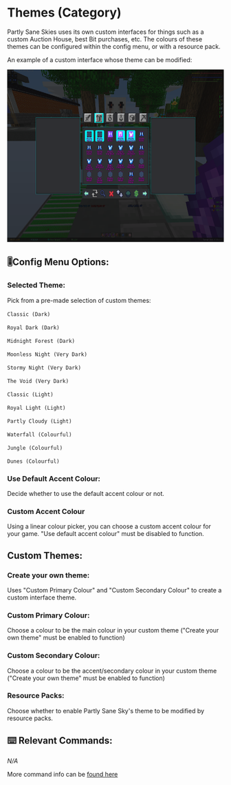 # Themes (Category)
Partly Sane Skies uses its own custom interfaces for things such as a custom Auction House, best Bit purchases, etc. The colours of these themes can be configured within the config menu, or with a resource pack. 

<!-- Feature Description -->
An example of a custom interface whose theme can be modified:


<img src="/docs/images/custom_ah.png" alt="Custom AH" width="750" height="400" style="text-align: center;">
<!-- Feature image -->


## 🎚️Config  Menu Options: 
<!-- Options/toggles in the config menu, and what they do-->
### Selected Theme:
Pick from a pre-made selection of custom themes:


`Classic (Dark)`


`Royal Dark (Dark)`


`Midnight Forest (Dark)`


`Moonless Night (Very Dark)`


`Stormy Night (Very Dark)`


`The Void (Very Dark)`


`Classic (Light)`


`Royal Light (Light)`


`Partly Cloudy (Light)`


`Waterfall (Colourful)`


`Jungle (Colourful)`


`Dunes (Colourful)`

### Use Default Accent Colour:
Decide whether to use the default accent colour or not.

### Custom Accent Colour
Using a linear colour picker, you can choose a custom accent colour for your game. "Use default accent colour" must be disabled to function.

## Custom Themes:

### Create your own theme: 
Uses "Custom Primary Colour" and "Custom Secondary Colour" to create a custom interface theme.

### Custom Primary Colour:
Choose a colour to be the main colour in your custom theme ("Create your own theme" must be enabled to function)

### Custom Secondary Colour:
Choose a colour to be the accent/secondary colour in your custom theme ("Create your own theme" must be enabled to function)

### Resource Packs:
Choose whether to enable Partly Sane Sky's theme to be modified by resource packs. 

## ⌨️ Relevant Commands:
<!-- Commands to use the feature/associated with the feature-->

*N/A*

More command info can be [found here](/docs/pages/commands.md#clearpssdata)



